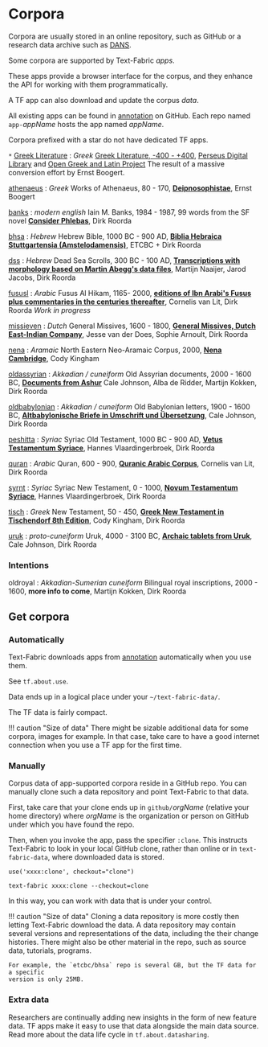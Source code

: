 # Corpora

Corpora are usually stored in an online repository, such as GitHub or a research data archive
such as [DANS](https://dans.knaw.nl/en/front-page?set_language=en).

Some corpora are supported by Text-Fabric *apps*.

These apps provide a browser interface for the corpus, and they enhance the API for working
with them programmatically.

A TF app can also download and update the corpus *data*.

All existing apps can be found in 
[annotation](https://github.com/annotation) on GitHub.
Each repo named `app-`*appName* hosts the app named *appName*.


Corpora prefixed with a star do not have dedicated TF apps.


`*` [Greek Literature](https://nbviewer.jupyter.org/github/annotation/tutorials/blob/master/GreekLiterature/start.ipynb)
:   *Greek*
    [Greek Literature, -400 - +400](https://github.com/pthu/greek_literature),
    [Perseus Digital Library](https://github.com/PerseusDL/canonical-greekLit) and 
    [Open Greek and Latin Project](https://github.com/OpenGreekAndLatin/First1KGreek)
    The result of a massive conversion effort by Ernst Boogert.

[athenaeus](https://github.com/annotation/app-athenaeus)
:   *Greek*
    Works of Athenaeus, 80 - 170,
    **[Deipnosophistae](https://en.wikipedia.org/wiki/Deipnosophistae)**,
    Ernst Boogert

[banks](https://github.com/annotation/app-banks)
:   *modern english*
    Iain M. Banks, 1984 - 1987,
    99 words from the SF novel
    **[Consider Phlebas](https://read.amazon.com/kp/kshare?asin=B002TXZRQI&id=NpPGzf_HT5aADabyiDDSIQ&reshareId=RZ91SGMZJPWK9S1Y4EZX&reshareChannel=system)**,
    Dirk Roorda

[bhsa](https://github.com/annotation/app-bhsa)
:   *Hebrew*
    Hebrew Bible, 1000 BC - 900 AD,
    **[Biblia Hebraica Stuttgartensia (Amstelodamensis)](https://etcbc.github.io/bhsa/)**,
    ETCBC + Dirk Roorda

[dss](https://github.com/annotation/app-dss)
:   *Hebrew*
    Dead Sea Scrolls, 300 BC - 100 AD,
    **[Transcriptions with morphology based on Martin Abegg's data files](https://github.com/ETCBC/dss/blob/master/docs/about.md)**,
    Martijn Naaijer, Jarod Jacobs, Dirk Roorda

[fususl](https://github.com/annotation/app-fususl)
:   *Arabic*
    Fusus Al Hikam,  1165- 2000,
    **[editions of Ibn Arabi's Fusus plus commentaries in the centuries thereafter](https://github.com/among/fusus)**,
    Cornelis van Lit, Dirk Roorda
    *Work in progress*

[missieven](https://github.com/annotation/app-missieven)
:   *Dutch* 
    General Missives, 1600 - 1800,
    **[General Missives, Dutch East-Indian Company](https://github.com/Dans-labs/clariah-gm)**,
    Jesse van der Does, Sophie Arnoult, Dirk Roorda

[nena](https://github.com/annotation/app-nena)
:   *Aramaic*
    North Eastern Neo-Aramaic Corpus, 2000,
    **[Nena Cambridge](https://nena.ames.cam.ac.uk)**,
    Cody Kingham

[oldassyrian](https://github.com/annotation/app-oldassyrian)
:   *Akkadian / cuneiform*
    Old Assyrian documents, 2000 - 1600 BC,
    **[Documents from Ashur](https://github.com/Nino-cunei/oldassyrian/blob/master/docs/about.md)**
    Cale Johnson, Alba de Ridder, Martijn Kokken, Dirk Roorda

[oldbabylonian](https://github.com/annotation/app-oldbabylonian)
:   *Akkadian / cuneiform*
    Old Babylonian letters, 1900 - 1600 BC,
    **[Altbabylonische Briefe in Umschrift und Übersetzung](https://github.com/Nino-cunei/oldbabylonian/blob/master/docs/about.md)**,
    Cale Johnson, Dirk Roorda

[peshitta](https://github.com/annotation/app-peshitta)
:   *Syriac*
    Syriac Old Testament, 1000 BC - 900 AD,
    **[Vetus Testamentum Syriace](https://github.com/ETCBC/peshitta/blob/master/docs/about.md)**,
    Hannes Vlaardingerbroek, Dirk Roorda

[quran](https://github.com/annotation/app-quran)
:   *Arabic*
    Quran, 600 - 900,
    **[Quranic Arabic Corpus](https://github.com/q-ran/quran/blob/master/docs/about.md)**,
    Cornelis van Lit, Dirk Roorda

[syrnt](https://github.com/annotation/app-syrnt)
:   *Syriac*
    Syriac New Testament, 0 - 1000,
    **[Novum Testamentum Syriace](https://github.com/ETCBC/syrnt/blob/master/docs/about.md)**,
    Hannes Vlaardingerbroek, Dirk Roorda

[tisch](https://github.com/annotation/app-tisch)
:   *Greek*
    New Testament, 50 - 450,
    **[Greek New Testament in Tischendorf 8th Edition](https://github.com/codykingham/tischendorf_tf)**,
    Cody Kingham, Dirk Roorda

[uruk](https://github.com/annotation/app-uruk)
:   *proto-cuneiform*
    Uruk, 4000 - 3100 BC,
    **[Archaic tablets from Uruk](https://github.com/Nino-cunei/uruk/blob/master/docs/about.md)**,
    Cale Johnson, Dirk Roorda


### Intentions

oldroyal
:   *Akkadian-Sumerian cuneiform*
    Bilingual royal inscriptions, 2000 - 1600,
    **more info to come**, Martijn Kokken, Dirk Roorda


## Get corpora

### Automatically

Text-Fabric downloads apps from [annotation](https://github.com/annotation) automatically
when you use them.

See `tf.about.use`.

Data ends up in a logical place under your `~/text-fabric-data/`.

The TF data is fairly compact.

!!! caution "Size of data"
    There might be sizable additional data for some corpora,
    images for example.
    In that case, take care to have a good internet connection
    when you use a TF app for the first time.

### Manually

Corpus data of app-supported corpora reside in a GitHub repo.
You can manually clone such a data repository and point Text-Fabric to that data.

First, take care that your clone ends up in `github/`*orgName*
(relative your home directory)
where *orgName* is the organization or person on GitHub under which you have
found the repo.

Then, when you invoke the app, pass the specifier `:clone`.
This instructs Text-Fabric to look in your local GitHub clone, rather
than online or in `text-fabric-data`, where downloaded data is stored.

    use('xxxx:clone', checkout="clone")

    text-fabric xxxx:clone --checkout=clone

In this way, you can work with data that is under your control.

!!! caution "Size of data"
    Cloning a data repository is more costly then letting Text-Fabric download the data.
    A data repository may contain several versions and representations of the data,
    including the their change histories. There might also be other
    material in the repo, such as source data, tutorials, programs.

    For example, the `etcbc/bhsa` repo is several GB, but the TF data for a specific
    version is only 25MB.

### Extra data

Researchers are continually adding new insights in the form of new feature
data. TF apps make it easy to use that data alongside the main data source.
Read more about the data life cycle in `tf.about.datasharing`.
